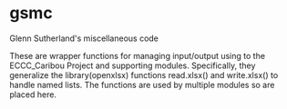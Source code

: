 # gsmc
Glenn Sutherland's miscellaneous code

These are wrapper functions for managing input/output using to the ECCC_Caribou Project and supporting modules. 
Specifically, they generalize the library(openxlsx) functions read.xlsx() and write.xlsx() to handle named lists.
The functions are used by multiple modules so are placed here.
